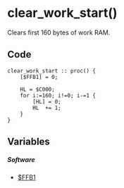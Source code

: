 # clear_work_start()
Clears first 160 bytes of work RAM.
## Code
```
clear_work_start :: proc() {
	[$FFB1] = 0;
	
	HL = $C000;
	for i:=160; i!=0; i-=1 {
		[HL] = 0;
		HL  += 1;
	}
}
```
## Variables
##### Software
- [$FFB1](variables.md#FFB1)